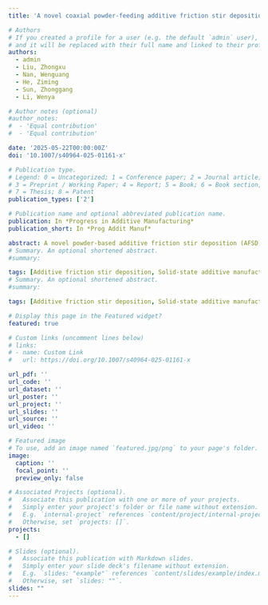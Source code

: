 ```yaml
---
title: 'A novel coaxial powder-feeding additive friction stir deposition method and its application in the recycling of nylon waste fine powder'

# Authors
# If you created a profile for a user (e.g. the default `admin` user), write the username (folder name) here
# and it will be replaced with their full name and linked to their profile.
authors:
  - admin
  - Liu, Zhongxu
  - Nan, Wenguang
  - He, Ziming
  - Sun, Zhonggang
  - Li, Wenya

# Author notes (optional)
#author_notes:
#  - 'Equal contribution'
#  - 'Equal contribution'

date: '2025-05-22T00:00:00Z'
doi: '10.1007/s40964-025-01161-x'

# Publication type.
# Legend: 0 = Uncategorized; 1 = Conference paper; 2 = Journal article;
# 3 = Preprint / Working Paper; 4 = Report; 5 = Book; 6 = Book section;
# 7 = Thesis; 8 = Patent
publication_types: ['2']

# Publication name and optional abbreviated publication name.
publication: In *Progress in Additive Manufacturing*
publication_short: In *Prog Addit Manuf‌*

abstract: A novel powder-based additive friction stir deposition (AFSD) with coaxial powder feeding is proposed in this work, in which the material can be continuously fed without any blocking/chocking problem, and the feeding rate of fine powder could be easily controlled by the rotating screw. The plastic deformation of powder material in this method is mainly due to the friction stir effect of the rotating tool instead of the screw extrusion. The feasibility of this method in the recycling of nylon 6 powder with different size classes is demonstrated. The manufactured specimen has no significant defects except for the ripple skin and flashes at the edges, which are also prone in other kinds of AFSD. The deposition temperature of the powder material is around 75% of the melting temperature. The material extruded from the channel between the protrusions of the tool moves at a very slow speed (i.e. 2–3 mm/s) before being deposited onto the base, which is only a few percent of the rotational speed of the tool. The α-type crystals are prone to forming in the manufactured specimens for all kinds of powder used in this work, although the experiment is conducted under natural cooling conditions at room temperature. The high hardness of the specimen, i.e. 160–200 MPa, demonstrates the advantage of the additive friction stir deposition developed in this work. The mechanical performance of the specimen increases with the particle size of the powder as they are more easily plastically deformed under the friction stir effect of the tool.
# Summary. An optional shortened abstract.
#summary: 

tags: [Additive friction stir deposition, Solid-state additive manufacturing, Cohesive powder, Screw feeding, Coaxial powder feeding, Recycling]
# Summary. An optional shortened abstract.
#summary: 

tags: [Additive friction stir deposition, Solid-state additive manufacturing, Cohesive powder, Screw feeding, Coaxial powder feeding, Recycling]

# Display this page in the Featured widget?
featured: true

# Custom links (uncomment lines below)
# links:
# - name: Custom Link
#   url: https://doi.org/10.1007/s40964-025-01161-x

url_pdf: ''
url_code: ''
url_dataset: ''
url_poster: ''
url_project: ''
url_slides: ''
url_source: ''
url_video: ''

# Featured image
# To use, add an image named `featured.jpg/png` to your page's folder.
image:
  caption: ''
  focal_point: ''
  preview_only: false

# Associated Projects (optional).
#   Associate this publication with one or more of your projects.
#   Simply enter your project's folder or file name without extension.
#   E.g. `internal-project` references `content/project/internal-project/index.md`.
#   Otherwise, set `projects: []`.
projects:
  - []

# Slides (optional).
#   Associate this publication with Markdown slides.
#   Simply enter your slide deck's filename without extension.
#   E.g. `slides: "example"` references `content/slides/example/index.md`.
#   Otherwise, set `slides: ""`.
slides: ""
---
```


